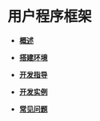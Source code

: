 # 用户程序框架<a name="ZH-CN_TOPIC_0000001074304592"></a>

-   **[概述](概述.md)**  

-   **[搭建环境](搭建环境.md)**  

-   **[开发指导](开发指导.md)**  

-   **[开发实例](开发实例.md)**  

-   **[常见问题](常见问题.md)**  


